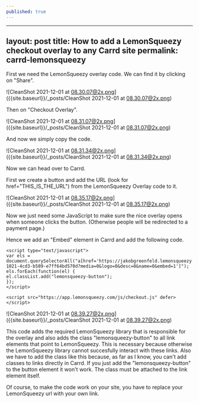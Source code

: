 ```yaml
---
published: true
---
```

---
layout: post
title: How to add a LemonSqueezy checkout overlay to any Carrd site
permalink: carrd-lemonsqueezy
---


First we need the LemonSqueezy overlay code. We can find it by clicking on "Share".

![CleanShot 2021-12-01 at 08.30.07@2x.png]({{site.baseurl}}/_posts/CleanShot 2021-12-01 at 08.30.07@2x.png)


Then on "Checkout Overlay".

![CleanShot 2021-12-01 at 08.31.07@2x.png]({{site.baseurl}}/_posts/CleanShot 2021-12-01 at 08.31.07@2x.png)


And now we simply copy the code.

![CleanShot 2021-12-01 at 08.31.34@2x.png]({{site.baseurl}}/_posts/CleanShot 2021-12-01 at 08.31.34@2x.png)

Now we can head over to Carrd. 

First we create a button and add the URL (look for href="THIS_IS_THE_URL") from the LemonSqueezy Overlay code to it. 

![CleanShot 2021-12-01 at 08.35.17@2x.png]({{site.baseurl}}/_posts/CleanShot 2021-12-01 at 08.35.17@2x.png)


Now we just need some JavaScript to make sure the nice overlay opens when someone clicks the button. (Otherwise people will be redirected to a payment page.)

Hence we add an "Embed" element in Carrd and add the following code.


    <script type="text/javascript">
    var els = document.querySelectorAll("a[href='https://jakobgreenfeld.lemonsqueezy.com/checkout/buy/3057c25d-1021-4cd3-b589-e7ff64bd570d?media=0&logo=0&desc=0&name=0&embed=1']");
    els.forEach(function(el) {
    el.classList.add("lemonsqueezy-button");
    });
    </script>
    
    <script src="https://app.lemonsqueezy.com/js/checkout.js" defer></script>

![CleanShot 2021-12-01 at 08.39.27@2x.png]({{site.baseurl}}/_posts/CleanShot 2021-12-01 at 08.39.27@2x.png)

This code adds the required LemonSqueezy library that is responsible for the overlay and also adds the class "lemonsqueezy-button" to all link elements that point to LemonSqueezy. This is necessary because otherwise the LemonSqueezy library cannot succesfully interact with these links. Also we have to add the class like this because, as far as I know, you can't add classes to links directly in Carrd. If you just add the "lemonsqueezy-button" to the button element it won't work. The class must be attached to the link element itself. 

Of course, to make the code work on your site, you have to replace your LemonSqueezy url with your own link.

